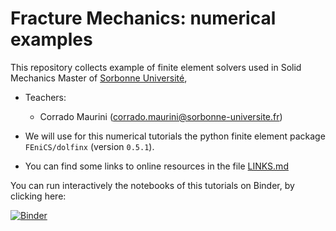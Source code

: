 # Fracture Mechanics: numerical examples

This repository collects example of finite element solvers used in Solid Mechanics Master of [Sorbonne Université](http://master.spi.sorbonne-universite.fr/fr/mecanique-des-solides-et-des-structures.html),

* Teachers:
    * Corrado Maurini (corrado.maurini@sorbonne-universite.fr) 

* We will use for this numerical tutorials the python finite element package `FEniCS/dolfinx` (version `0.5.1`). 

* You can find some links to online resources in the file [LINKS.md](LINKS.md)

You can run interactively the notebooks of this tutorials on Binder, by clicking here:

[![Binder](https://mybinder.org/badge_logo.svg)](https://mybinder.org/v2/gh/msolides-2022/fem-examples/HEAD?labpath=01-LinearElasticity.ipynb)
